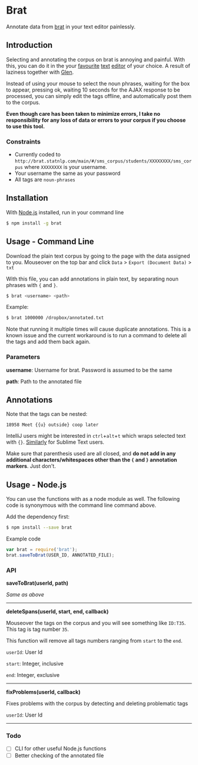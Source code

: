 # Brat

Annotate data from [brat](http://brat.nlplab.org) in your text editor painlessly.

## Introduction

Selecting and annotating the corpus on brat is annoying and painful. With this, you can do it in the your [favourite](http://www.sublimetext.com) [text](https://atom.io) [editor](https://www.jetbrains.com/idea/) of your choice. A result of laziness together with [Glen](https://github.com/gleniam). 

Instead of using your mouse to select the noun phrases, waiting for the box to appear, pressing ok, waiting 10 seconds for the AJAX response to be processed, you can simply edit the tags offline, and automatically post them to the corpus.

**Even though care has been taken to minimize errors, I take no responsibility for any loss of data or errors to your corpus if you choose to use this tool.**

### Constraints 

- Currently coded to `http://brat.statnlp.com/main/#/sms_corpus/students/XXXXXXXX/sms_corpus` where `XXXXXXXX` is your username. 
- Your username the same as your password
- All tags are `noun-phrases`

## Installation

With [Node.js](https://nodejs.org/en/) installed, run in your command line

```bash
$ npm install -g brat
```

## Usage - Command Line

Download the plain text corpus by going to the page with the data assigned to you. Mouseover on the top bar and click `Data` > `Export (Document Data)` > `txt`

With this file, you can add annotations in plain text, by separating noun phrases with `{` and `}`.

```bash
$ brat <username> <path>
```

Example:

```bash
$ brat 1000000 /dropbox/annotated.txt
```

Note that running it multiple times will cause duplicate annotations. This is a known issue and the current workaround is to run a command to delete all the tags and add them back again.

### Parameters

**username**: Username for brat. Password is assumed to be the same

**path**: Path to the annotated file

## Annotations

Note that the tags can be nested:

```
18958 Meet {{u} outside} coop later
```

IntelliJ users might be interested in `ctrl`+`alt`+`t` which wraps selected text with `{}`. [Similarly](http://stackoverflow.com/questions/19278057/how-to-wrap-selection-in-curly-brackets-in-sublime-text-2-with-correct-indentati) for Sublime Text users.

Make sure that parenthesis used are all closed, and **do not add in any additional characters/whitespaces other than the `{` and `}` annotation markers**. Just don't.

## Usage - Node.js

You can use the functions with as a node module as well. The following code is synonymous with the command line command above.

Add the dependency first:

```bash
$ npm install --save brat
```

Example code

```javascript
var brat = require('brat');
brat.saveToBrat(USER_ID, ANNOTATED_FILE);
```

### API

**saveToBrat(userId, path)**

*Same as above*

---

**deleteSpans(userId, start, end, callback)**

Mouseover the tags on the corpus and you will see something like `ID:T35`. This tag is tag number `35`.
 
This function will remove all tags numbers ranging from `start` to the `end`.

`userId`: User Id

`start`: Integer, inclusive
 
`end`: Integer, exclusive

---

**fixProblems(userId, callback)**

Fixes problems with the corpus by detecting and deleting problematic tags

`userId`: User Id

---

### Todo

- [ ] CLI for other useful Node.js functions
- [ ] Better checking of the annotated file
